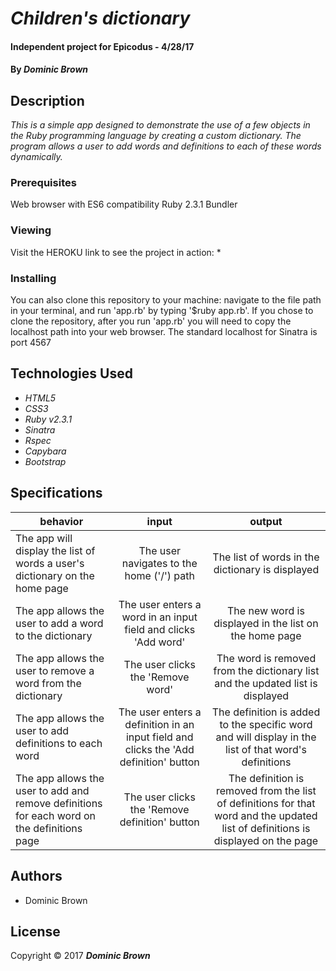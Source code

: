 # _Children's dictionary_

#### Independent project for Epicodus - 4/28/17

#### By _**Dominic Brown**_

## Description

_This is a simple app designed to demonstrate the use of a few objects in the Ruby programming language by creating a custom dictionary.  The program allows a user to add words and definitions to each of these words dynamically._

### Prerequisites

Web browser with ES6 compatibility
Ruby 2.3.1
Bundler

### Viewing

Visit the HEROKU link to see the project in action:
*

### Installing

You can also clone this repository to your machine: navigate to the file path in your terminal, and run 'app.rb' by typing '$ruby app.rb'. If you chose to clone the repository, after you run 'app.rb' you will need to copy the localhost path into your web browser. The standard localhost for Sinatra is port 4567

## Technologies Used

* _HTML5_
* _CSS3_
* _Ruby v2.3.1_
* _Sinatra_
* _Rspec_
* _Capybara_
* _Bootstrap_

## Specifications

| behavior |  input   |  output  |
|----------|:--------:|:--------:|
| The app will display the list of words a user's dictionary on the home page | The user navigates to the home ('/') path | The list of words in the dictionary is displayed |
| The app allows the user to add a word to the dictionary | The user enters a word in an input field and clicks 'Add word' | The new word is displayed in the list on the home page |
| The app allows the user to remove a word from the dictionary | The user clicks the 'Remove word' | The word is removed from the dictionary list and the updated list is displayed |
| The app allows the user to add definitions to each word | The user enters a definition in an input field and clicks the 'Add definition' button | The definition is added to the specific word and will display in the list of that word's definitions |
|The app allows the user to add and remove definitions for each word on the definitions page | The user clicks the 'Remove definition' button | The definition is removed from the list of definitions for that word and the updated list of definitions is displayed on the page |

## Authors

* Dominic Brown

## License

Copyright © 2017 **_Dominic Brown_**
